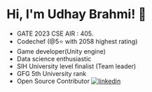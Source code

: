 
# Hi, I'm Udhay Brahmi! 👋
- GATE 2023 CSE AIR : 405.
- Codechef (@5⭐ with 2058 highest rating)
- Game developer(Unity engine) 
- Data science enthusiastic
- SIH University level finalist (Team leader)
- GFG 5th University rank
- Open Source Contributor
[![linkedin](https://img.shields.io/badge/linkedin-0A66C2?style=for-the-badge&logo=linkedin&logoColor=white)](https://www.linkedin.com/in/udhay-brahmi-6330591b5/)
